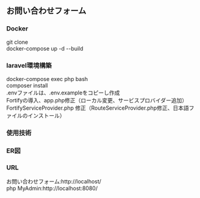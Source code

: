 ##  お問い合わせフォーム

###  Docker
  git clone  
  docker-compose up -d --build
###  laravel環境構築
  docker-compose exec php bash  
  composer install  
  .envファイルは、.env.exampleをコピーし作成  
  Fortifyの導入、app.php修正（ローカル変更、サービスプロバイダー追加）  
  FortifyServiceProvider.php 修正（RouteServiceProvider.php修正、日本語ファイルのインストール）  
  

### 使用技術

### ER図

### URL
  お問い合わせフォーム:http://localhost/  
  php MyAdmin:http://localhost:8080/
